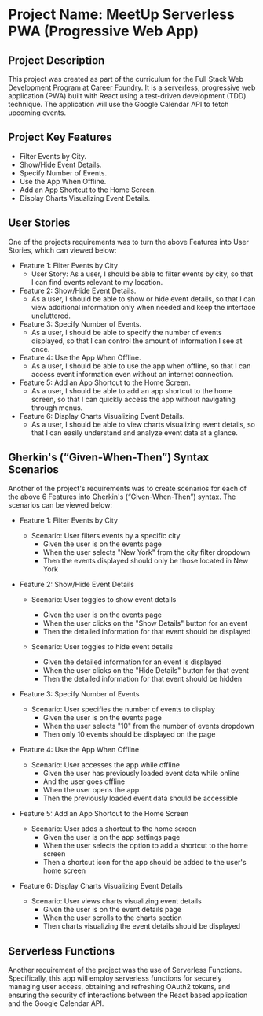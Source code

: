 # Project Name: MeetUp Serverless PWA (Progressive Web App)

## Project Description
This project was created as part of the curriculum for the Full Stack Web Development Program at [Career Foundry](https://careerfoundry.com/en/courses/become-a-web-developer/). It is a serverless, progressive web application (PWA) built with React using a test-driven development (TDD) technique. The application will use the Google Calendar API to fetch upcoming events.

## Project Key Features
+ Filter Events by City.
+ Show/Hide Event Details.
+ Specify Number of Events. 
+ Use the App When Offline.
+ Add an App Shortcut to the Home Screen.
+ Display Charts Visualizing Event Details.

## User Stories
One of the projects requirements was to turn the above Features into User Stories, which can viewed below:
+ Feature 1: Filter Events by City
  - User Story: As a user, I should be able to filter events by city, so that I can find events relevant to my location.
+ Feature 2:  Show/Hide Event Details.
  - As a user, I should be able to show or hide event details, so that I can view additional information only when needed and keep the interface uncluttered.
+ Feature 3:  Specify Number of Events.
  - As a user, I should be able to specify the number of events displayed, so that I can control the amount of information I see at once.
+ Feature 4: Use the App When Offline.
  - As a user, I should be able to use the app when offline, so that I can access event information even without an internet connection.
+ Feature 5:  Add an App Shortcut to the Home Screen.
  - As a user, I should be able to add an app shortcut to the home screen, so that I can quickly access the app without navigating through menus.
+ Feature 6:  Display Charts Visualizing Event Details.
  - As a user, I should be able to view charts visualizing event details, so that I can easily understand and analyze event data at a glance.

## Gherkin's (“Given-When-Then”) Syntax Scenarios
Another of the project's requirements was to create scenarios for each of the above 6 Features into Gherkin's (“Given-When-Then”) syntax. The scenarios can be viewed below:
+ Feature 1: Filter Events by City
  - Scenario: User filters events by a specific city
    - Given the user is on the events page
    - When the user selects "New York" from the city filter dropdown
    - Then the events displayed should only be those located in New York

+ Feature 2: Show/Hide Event Details
  - Scenario: User toggles to show event details
    - Given the user is on the events page
    - When the user clicks on the "Show Details" button for an event
    - Then the detailed information for that event should be displayed

  - Scenario: User toggles to hide event details
    - Given the detailed information for an event is displayed
    - When the user clicks on the "Hide Details" button for that event
    - Then the detailed information for that event should be hidden

+ Feature 3: Specify Number of Events
  - Scenario: User specifies the number of events to display
    - Given the user is on the events page
    - When the user selects "10" from the number of events dropdown
    - Then only 10 events should be displayed on the page

+ Feature 4: Use the App When Offline
  - Scenario: User accesses the app while offline
    - Given the user has previously loaded event data while online
    - And the user goes offline
    - When the user opens the app
    - Then the previously loaded event data should be accessible

+ Feature 5: Add an App Shortcut to the Home Screen
  - Scenario: User adds a shortcut to the home screen
    - Given the user is on the app settings page
    - When the user selects the option to add a shortcut to the home screen
    - Then a shortcut icon for the app should be added to the user's home screen

+ Feature 6: Display Charts Visualizing Event Details
  - Scenario: User views charts visualizing event details
    - Given the user is on the event details page
    - When the user scrolls to the charts section
    - Then charts visualizing the event details should be displayed

## Serverless Functions
Another requirement of the project was the use of Serverless Functions. Specifically, this app will employ serverless functions for securely managing user access, obtaining and refreshing OAuth2 tokens, and ensuring the security of interactions between the React based application and the Google Calendar API.




